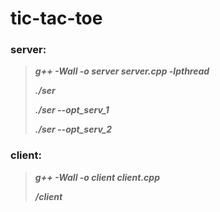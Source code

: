 # tic-tac-toe

### server:
>***g++ -Wall -o server server.cpp -lpthread***
>
>***./ser***
>
>***./ser --opt_serv_1***
>
>***./ser --opt_serv_2***

### client:
>***g++ -Wall -o client client.cpp***              
>
>***/client***
